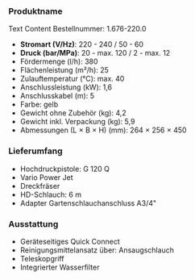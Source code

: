### Produktname
Text Content
Bestellnummer: 1.676-220.0 
- **Stromart (V/Hz)**: 220 - 240 / 50 - 60
- **Druck (bar/MPa)**: 20 - max. 120 / 2 - max. 12 
- Fördermenge (l/h): 380
- Flächenleistung (m²/h): 25
- Zulauftemperatur (°C): max. 40
- Anschlussleistung (kW): 1,6
- Anschlusskabel (m): 5
- Farbe: gelb
- Gewicht ohne Zubehör (kg): 4,2
- Gewicht inkl. Verpackung (kg): 5,9
- Abmessungen (L × B × H) (mm): 264 × 256 × 450 
### Lieferumfang

- Hochdruckpistole: G 120 Q
- Vario Power Jet
- Dreckfräser
- HD-Schlauch: 6 m
- Adapter Gartenschlauchanschluss A3/4" 

### Ausstattung

- Geräteseitiges Quick Connect
- Reinigungsmittelansatz über: Ansaugschlauch
- Teleskopgriff
- Integrierter Wasserfilter
